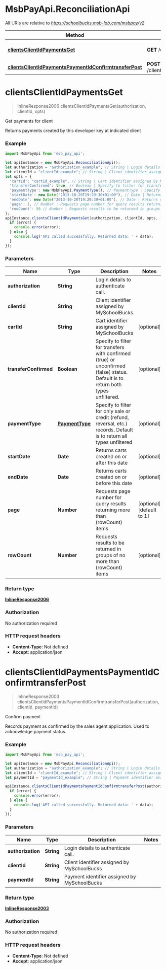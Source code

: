 # MsbPayApi.ReconciliationApi

All URIs are relative to *https://schoolbucks.msb-lab.com/msbpay/v2*

Method | HTTP request | Description
------------- | ------------- | -------------
[**clientsClientIdPaymentsGet**](ReconciliationApi.md#clientsClientIdPaymentsGet) | **GET** /clients/{clientId}/payments | Get payments for client
[**clientsClientIdPaymentsPaymentIdConfirmtransferPost**](ReconciliationApi.md#clientsClientIdPaymentsPaymentIdConfirmtransferPost) | **POST** /clients/{clientId}/payments/{paymentId}/confirmtransfer | Confirm payment

<a name="clientsClientIdPaymentsGet"></a>
# **clientsClientIdPaymentsGet**
> InlineResponse2006 clientsClientIdPaymentsGet(authorization, clientId, opts)

Get payments for client

Returns payments created by this developer key at indicated client

### Example
```javascript
import MsbPayApi from 'msb_pay_api';

let apiInstance = new MsbPayApi.ReconciliationApi();
let authorization = "authorization_example"; // String | Login details to authenticate call.
let clientId = "clientId_example"; // String | Client identifier assigned by MySchoolBucks
let opts = { 
  'cartId': "cartId_example", // String | Cart identifier assigned by MySchoolBucks
  'transferConfirmed': true, // Boolean | Specify to filter for transfers with confirmed (true) or unconfirmed (false) status. Default is to return both types unfiltered.
  'paymentType': new MsbPayApi.PaymentType(), // PaymentType | Specify to filter for only sale or credit (refund, reversal, etc.) records. Default is to return all types unfiltered
  'startDate': new Date("2013-10-20T19:20:30+01:00"), // Date | Returns carts created on or after this date
  'endDate': new Date("2013-10-20T19:20:30+01:00"), // Date | Returns carts created on or before this date
  'page': 1, // Number | Requests page number for query results returning more than (rowCount) items
  'rowCount': 56 // Number | Requests results to be returned in groups of no more than (rowCount) items
};
apiInstance.clientsClientIdPaymentsGet(authorization, clientId, opts, (error, data, response) => {
  if (error) {
    console.error(error);
  } else {
    console.log('API called successfully. Returned data: ' + data);
  }
});
```

### Parameters

Name | Type | Description  | Notes
------------- | ------------- | ------------- | -------------
 **authorization** | **String**| Login details to authenticate call. | 
 **clientId** | **String**| Client identifier assigned by MySchoolBucks | 
 **cartId** | **String**| Cart identifier assigned by MySchoolBucks | [optional] 
 **transferConfirmed** | **Boolean**| Specify to filter for transfers with confirmed (true) or unconfirmed (false) status. Default is to return both types unfiltered. | [optional] 
 **paymentType** | [**PaymentType**](.md)| Specify to filter for only sale or credit (refund, reversal, etc.) records. Default is to return all types unfiltered | [optional] 
 **startDate** | **Date**| Returns carts created on or after this date | [optional] 
 **endDate** | **Date**| Returns carts created on or before this date | [optional] 
 **page** | **Number**| Requests page number for query results returning more than (rowCount) items | [optional] [default to 1]
 **rowCount** | **Number**| Requests results to be returned in groups of no more than (rowCount) items | [optional] 

### Return type

[**InlineResponse2006**](InlineResponse2006.md)

### Authorization

No authorization required

### HTTP request headers

 - **Content-Type**: Not defined
 - **Accept**: application/json

<a name="clientsClientIdPaymentsPaymentIdConfirmtransferPost"></a>
# **clientsClientIdPaymentsPaymentIdConfirmtransferPost**
> InlineResponse2003 clientsClientIdPaymentsPaymentIdConfirmtransferPost(authorization, clientId, paymentId)

Confirm payment

Records payment as confirmed by the sales agent application. Used to acknowledge payment status.

### Example
```javascript
import MsbPayApi from 'msb_pay_api';

let apiInstance = new MsbPayApi.ReconciliationApi();
let authorization = "authorization_example"; // String | Login details to authenticate call.
let clientId = "clientId_example"; // String | Client identifier assigned by MySchoolBucks
let paymentId = "paymentId_example"; // String | Payment identifier assigned by MySchoolBucks

apiInstance.clientsClientIdPaymentsPaymentIdConfirmtransferPost(authorization, clientId, paymentId, (error, data, response) => {
  if (error) {
    console.error(error);
  } else {
    console.log('API called successfully. Returned data: ' + data);
  }
});
```

### Parameters

Name | Type | Description  | Notes
------------- | ------------- | ------------- | -------------
 **authorization** | **String**| Login details to authenticate call. | 
 **clientId** | **String**| Client identifier assigned by MySchoolBucks | 
 **paymentId** | **String**| Payment identifier assigned by MySchoolBucks | 

### Return type

[**InlineResponse2003**](InlineResponse2003.md)

### Authorization

No authorization required

### HTTP request headers

 - **Content-Type**: Not defined
 - **Accept**: application/json

